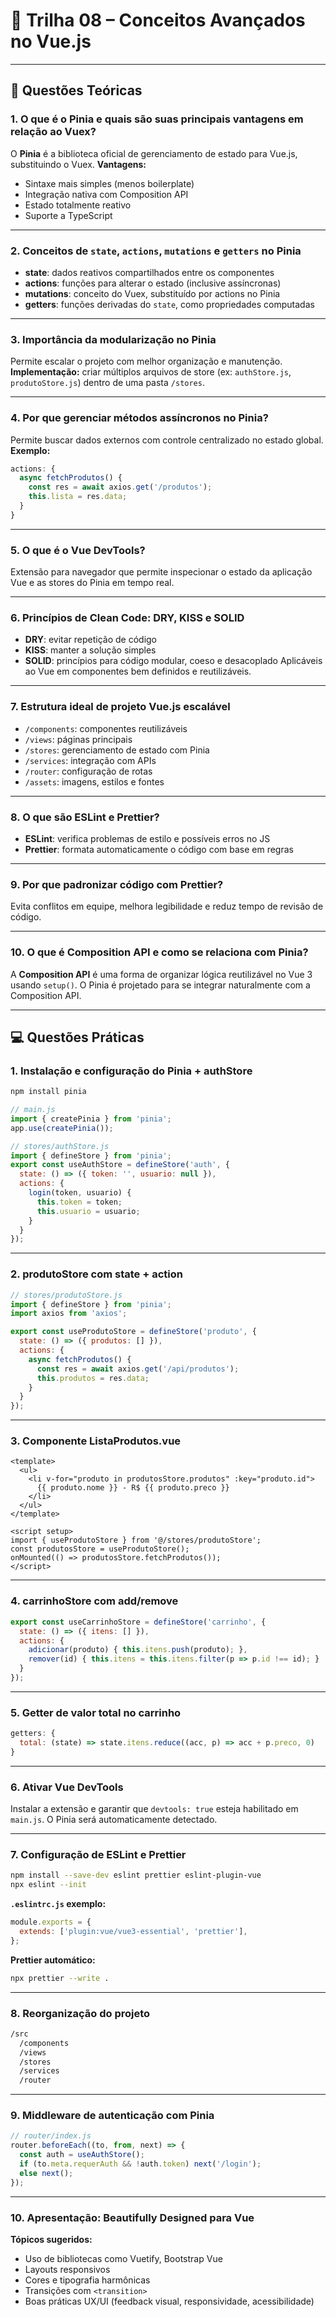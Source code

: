 # 📘 Trilha 08 – Conceitos Avançados no Vue.js

---

## 🧠 Questões Teóricas

### 1. O que é o Pinia e quais são suas principais vantagens em relação ao Vuex?

O **Pinia** é a biblioteca oficial de gerenciamento de estado para Vue.js, substituindo o Vuex.
**Vantagens:**

* Sintaxe mais simples (menos boilerplate)
* Integração nativa com Composition API
* Estado totalmente reativo
* Suporte a TypeScript

---

### 2. Conceitos de `state`, `actions`, `mutations` e `getters` no Pinia

* **state**: dados reativos compartilhados entre os componentes
* **actions**: funções para alterar o estado (inclusive assíncronas)
* **mutations**: conceito do Vuex, substituído por actions no Pinia
* **getters**: funções derivadas do `state`, como propriedades computadas

---

### 3. Importância da modularização no Pinia

Permite escalar o projeto com melhor organização e manutenção.
**Implementação:** criar múltiplos arquivos de store (ex: `authStore.js`, `produtoStore.js`) dentro de uma pasta `/stores`.

---

### 4. Por que gerenciar métodos assíncronos no Pinia?

Permite buscar dados externos com controle centralizado no estado global.
**Exemplo:**

```js
actions: {
  async fetchProdutos() {
    const res = await axios.get('/produtos');
    this.lista = res.data;
  }
}
```

---

### 5. O que é o Vue DevTools?

Extensão para navegador que permite inspecionar o estado da aplicação Vue e as stores do Pinia em tempo real.

---

### 6. Princípios de Clean Code: DRY, KISS e SOLID

* **DRY**: evitar repetição de código
* **KISS**: manter a solução simples
* **SOLID**: princípios para código modular, coeso e desacoplado
  Aplicáveis ao Vue em componentes bem definidos e reutilizáveis.

---

### 7. Estrutura ideal de projeto Vue.js escalável

* `/components`: componentes reutilizáveis
* `/views`: páginas principais
* `/stores`: gerenciamento de estado com Pinia
* `/services`: integração com APIs
* `/router`: configuração de rotas
* `/assets`: imagens, estilos e fontes

---

### 8. O que são ESLint e Prettier?

* **ESLint**: verifica problemas de estilo e possíveis erros no JS
* **Prettier**: formata automaticamente o código com base em regras

---

### 9. Por que padronizar código com Prettier?

Evita conflitos em equipe, melhora legibilidade e reduz tempo de revisão de código.

---

### 10. O que é Composition API e como se relaciona com Pinia?

A **Composition API** é uma forma de organizar lógica reutilizável no Vue 3 usando `setup()`.
O Pinia é projetado para se integrar naturalmente com a Composition API.

---

## 💻 Questões Práticas

### 1. Instalação e configuração do Pinia + authStore

```bash
npm install pinia
```

```js
// main.js
import { createPinia } from 'pinia';
app.use(createPinia());
```

```js
// stores/authStore.js
import { defineStore } from 'pinia';
export const useAuthStore = defineStore('auth', {
  state: () => ({ token: '', usuario: null }),
  actions: {
    login(token, usuario) {
      this.token = token;
      this.usuario = usuario;
    }
  }
});
```

---

### 2. produtoStore com state + action

```js
// stores/produtoStore.js
import { defineStore } from 'pinia';
import axios from 'axios';

export const useProdutoStore = defineStore('produto', {
  state: () => ({ produtos: [] }),
  actions: {
    async fetchProdutos() {
      const res = await axios.get('/api/produtos');
      this.produtos = res.data;
    }
  }
});
```

---

### 3. Componente ListaProdutos.vue

```vue
<template>
  <ul>
    <li v-for="produto in produtosStore.produtos" :key="produto.id">
      {{ produto.nome }} - R$ {{ produto.preco }}
    </li>
  </ul>
</template>

<script setup>
import { useProdutoStore } from '@/stores/produtoStore';
const produtosStore = useProdutoStore();
onMounted(() => produtosStore.fetchProdutos());
</script>
```

---

### 4. carrinhoStore com add/remove

```js
export const useCarrinhoStore = defineStore('carrinho', {
  state: () => ({ itens: [] }),
  actions: {
    adicionar(produto) { this.itens.push(produto); },
    remover(id) { this.itens = this.itens.filter(p => p.id !== id); }
  }
});
```

---

### 5. Getter de valor total no carrinho

```js
getters: {
  total: (state) => state.itens.reduce((acc, p) => acc + p.preco, 0)
}
```

---

### 6. Ativar Vue DevTools

Instalar a extensão e garantir que `devtools: true` esteja habilitado em `main.js`. O Pinia será automaticamente detectado.

---

### 7. Configuração de ESLint e Prettier

```bash
npm install --save-dev eslint prettier eslint-plugin-vue
npx eslint --init
```

**`.eslintrc.js` exemplo:**

```js
module.exports = {
  extends: ['plugin:vue/vue3-essential', 'prettier'],
};
```

**Prettier automático:**

```bash
npx prettier --write .
```

---

### 8. Reorganização do projeto

```bash
/src
  /components
  /views
  /stores
  /services
  /router
```

---

### 9. Middleware de autenticação com Pinia

```js
// router/index.js
router.beforeEach((to, from, next) => {
  const auth = useAuthStore();
  if (to.meta.requerAuth && !auth.token) next('/login');
  else next();
});
```

---

### 10. Apresentação: Beautifully Designed para Vue

**Tópicos sugeridos:**

* Uso de bibliotecas como Vuetify, Bootstrap Vue
* Layouts responsivos
* Cores e tipografia harmônicas
* Transições com `<transition>`
* Boas práticas UX/UI (feedback visual, responsividade, acessibilidade)

